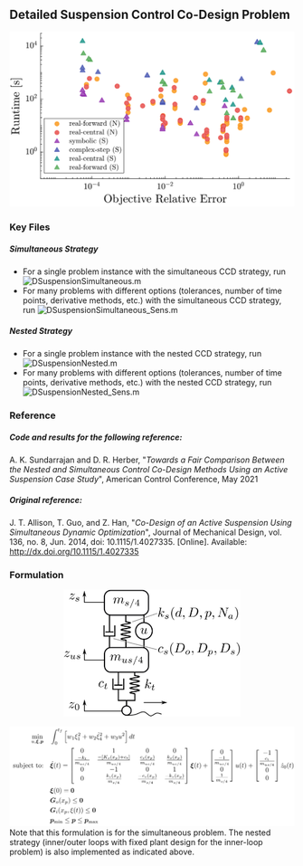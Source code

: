 ## Detailed Suspension Control Co-Design Problem

<p align="center">
  <img src="assets/acc2021-image-2.svg">
</p>

### Key Files

##### Simultaneous Strategy

- For a single problem instance with the simultaneous CCD strategy, run ![DSuspensionSimultaneous.m](simultaneous/DSuspensionSimultaneous.m)
- For many problems with different options (tolerances, number of time points, derivative methods, etc.) with the simultaneous CCD strategy, run ![DSuspensionSimultaneous_Sens.m](simultaneous/DSuspensionSimultaneous_Sens.m)

##### Nested Strategy

- For a single problem instance with the nested CCD strategy, run ![DSuspensionNested.m](nested/DSuspensionNested.m)
- For many problems with different options (tolerances, number of time points, derivative methods, etc.) with the nested CCD strategy, run ![DSuspensionNested_Sens.m](nested/DSuspensionNested_Sens.m)

### Reference

##### Code and results for the following reference:

A. K. Sundarrajan and D. R. Herber, "*Towards a Fair Comparison Between the Nested and Simultaneous Control Co-Design Methods Using an Active Suspension Case Study*", American Control Conference, May 2021

##### Original reference:

J. T. Allison, T. Guo, and Z. Han, "*Co-Design of an Active Suspension Using Simultaneous Dynamic Optimization*", Journal of Mechanical Design, vol. 136, no. 8, Jun. 2014, doi: 10.1115/1.4027335. [Online]. Available: http://dx.doi.org/10.1115/1.4027335 

### Formulation
<p align="center">
  <img height="225" src="assets/acc2021-image-1.svg">
</p>

![formulation](assets/formulation.svg)
Note that this formulation is for the simultaneous problem. The nested strategy (inner/outer loops with fixed plant design for the inner-loop problem) is also implemented as indicated above.

<!-- ### Solution -->